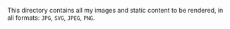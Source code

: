 This directory contains all my images and static content to be rendered, in all formats: `JPG`, `SVG`, `JPEG`, `PNG`.
